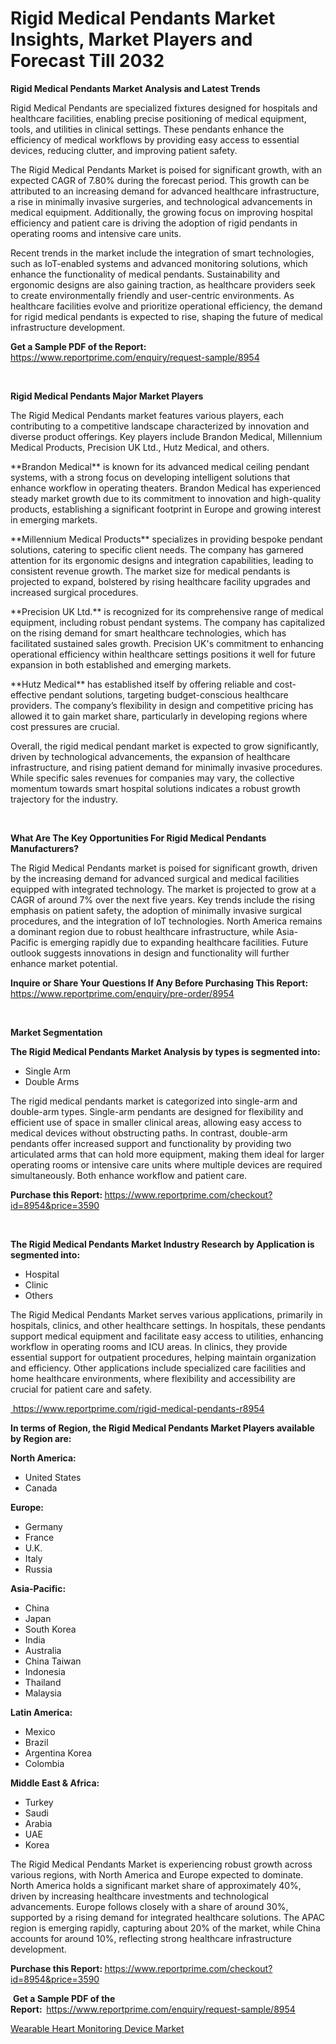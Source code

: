 <p><h1>Rigid Medical Pendants Market Insights, Market Players and Forecast Till 2032</h1></p><p><strong>Rigid Medical Pendants Market Analysis and Latest Trends</strong></p>
<p><p>Rigid Medical Pendants are specialized fixtures designed for hospitals and healthcare facilities, enabling precise positioning of medical equipment, tools, and utilities in clinical settings. These pendants enhance the efficiency of medical workflows by providing easy access to essential devices, reducing clutter, and improving patient safety.</p><p>The Rigid Medical Pendants Market is poised for significant growth, with an expected CAGR of 7.80% during the forecast period. This growth can be attributed to an increasing demand for advanced healthcare infrastructure, a rise in minimally invasive surgeries, and technological advancements in medical equipment. Additionally, the growing focus on improving hospital efficiency and patient care is driving the adoption of rigid pendants in operating rooms and intensive care units.</p><p>Recent trends in the market include the integration of smart technologies, such as IoT-enabled systems and advanced monitoring solutions, which enhance the functionality of medical pendants. Sustainability and ergonomic designs are also gaining traction, as healthcare providers seek to create environmentally friendly and user-centric environments. As healthcare facilities evolve and prioritize operational efficiency, the demand for rigid medical pendants is expected to rise, shaping the future of medical infrastructure development.</p></p>
<p><strong>Get a Sample PDF of the Report:&nbsp;</strong> <a href="https://www.reportprime.com/enquiry/request-sample/8954?utm_campaign=3360&utm_medium=2&utm_source=Github&utm_content=ia&utm_term=20032025&utm_id=rigid-medical-pendants">https://www.reportprime.com/enquiry/request-sample/8954</a></p>
<p>&nbsp;</p>
<p><strong>Rigid Medical Pendants Major Market Players</strong></p>
<p><p>The Rigid Medical Pendants market features various players, each contributing to a competitive landscape characterized by innovation and diverse product offerings. Key players include Brandon Medical, Millennium Medical Products, Precision UK Ltd., Hutz Medical, and others.</p><p>**Brandon Medical** is known for its advanced medical ceiling pendant systems, with a strong focus on developing intelligent solutions that enhance workflow in operating theaters. Brandon Medical has experienced steady market growth due to its commitment to innovation and high-quality products, establishing a significant footprint in Europe and growing interest in emerging markets.</p><p>**Millennium Medical Products** specializes in providing bespoke pendant solutions, catering to specific client needs. The company has garnered attention for its ergonomic designs and integration capabilities, leading to consistent revenue growth. The market size for medical pendants is projected to expand, bolstered by rising healthcare facility upgrades and increased surgical procedures.</p><p>**Precision UK Ltd.** is recognized for its comprehensive range of medical equipment, including robust pendant systems. The company has capitalized on the rising demand for smart healthcare technologies, which has facilitated sustained sales growth. Precision UK's commitment to enhancing operational efficiency within healthcare settings positions it well for future expansion in both established and emerging markets.</p><p>**Hutz Medical** has established itself by offering reliable and cost-effective pendant solutions, targeting budget-conscious healthcare providers. The company’s flexibility in design and competitive pricing has allowed it to gain market share, particularly in developing regions where cost pressures are crucial.</p><p>Overall, the rigid medical pendant market is expected to grow significantly, driven by technological advancements, the expansion of healthcare infrastructure, and rising patient demand for minimally invasive procedures. While specific sales revenues for companies may vary, the collective momentum towards smart hospital solutions indicates a robust growth trajectory for the industry.</p></p>
<p>&nbsp;</p>
<p><strong>What Are The Key Opportunities For Rigid Medical Pendants Manufacturers?</strong></p>
<p><p>The Rigid Medical Pendants market is poised for significant growth, driven by the increasing demand for advanced surgical and medical facilities equipped with integrated technology. The market is projected to grow at a CAGR of around 7% over the next five years. Key trends include the rising emphasis on patient safety, the adoption of minimally invasive surgical procedures, and the integration of IoT technologies. North America remains a dominant region due to robust healthcare infrastructure, while Asia-Pacific is emerging rapidly due to expanding healthcare facilities. Future outlook suggests innovations in design and functionality will further enhance market potential.</p></p>
<p><strong>Inquire or Share Your Questions If Any Before Purchasing This Report:</strong> <a href="https://www.reportprime.com/enquiry/pre-order/8954?utm_campaign=3360&utm_medium=2&utm_source=Github&utm_content=ia&utm_term=20032025&utm_id=rigid-medical-pendants">https://www.reportprime.com/enquiry/pre-order/8954</a></p>
<p>&nbsp;</p>
<p><strong>Market Segmentation</strong></p>
<p><strong>The Rigid Medical Pendants Market Analysis by types is segmented into:</strong></p>
<p><ul><li>Single Arm</li><li>Double Arms</li></ul></p>
<p><p>The rigid medical pendants market is categorized into single-arm and double-arm types. Single-arm pendants are designed for flexibility and efficient use of space in smaller clinical areas, allowing easy access to medical devices without obstructing paths. In contrast, double-arm pendants offer increased support and functionality by providing two articulated arms that can hold more equipment, making them ideal for larger operating rooms or intensive care units where multiple devices are required simultaneously. Both enhance workflow and patient care.</p></p>
<p><strong>Purchase this Report:&nbsp;</strong><a href="https://www.reportprime.com/checkout?id=8954&price=3590&utm_campaign=3360&utm_medium=2&utm_source=Github&utm_content=ia&utm_term=20032025&utm_id=rigid-medical-pendants">https://www.reportprime.com/checkout?id=8954&price=3590</a></p>
<p>&nbsp;</p>
<p><strong>The Rigid Medical Pendants Market Industry Research by Application is segmented into:</strong></p>
<p><ul><li>Hospital</li><li>Clinic</li><li>Others</li></ul></p>
<p><p>The Rigid Medical Pendants Market serves various applications, primarily in hospitals, clinics, and other healthcare settings. In hospitals, these pendants support medical equipment and facilitate easy access to utilities, enhancing workflow in operating rooms and ICU areas. In clinics, they provide essential support for outpatient procedures, helping maintain organization and efficiency. Other applications include specialized care facilities and home healthcare environments, where flexibility and accessibility are crucial for patient care and safety.</p></p>
<p><a href="https://www.reportprime.com/rigid-medical-pendants-r8954?utm_campaign=3360&utm_medium=2&utm_source=Github&utm_content=ia&utm_term=20032025&utm_id=rigid-medical-pendants">&nbsp;https://www.reportprime.com/rigid-medical-pendants-r8954</a></p>
<p><strong>In terms of Region, the Rigid Medical Pendants Market Players available by Region are:</strong></p>
<p>
    <p> <strong> North America: </strong>
        <ul>
            <li>United States</li>
            <li>Canada</li>
        </ul>
        </p> 
    <p> <strong> Europe: </strong>
        <ul>
            <li>Germany</li>
            <li>France</li>
            <li>U.K.</li>
            <li>Italy</li>
            <li>Russia</li>
        </ul>
        </p> 
    <p> <strong> Asia-Pacific: </strong>
        <ul>
            <li>China</li>
            <li>Japan</li>
            <li>South Korea</li>
            <li>India</li>
            <li>Australia</li>
            <li>China Taiwan</li>
            <li>Indonesia</li>
            <li>Thailand</li>
            <li>Malaysia</li>
        </ul>
        </p> 
    <p> <strong> Latin America: </strong>
        <ul>
            <li>Mexico</li>
            <li>Brazil</li>
            <li>Argentina Korea</li>
            <li>Colombia</li>
        </ul>
        </p> 
    <p> <strong> Middle East & Africa: </strong>
        <ul>
            <li>Turkey</li>
            <li>Saudi</li>
            <li>Arabia</li>
            <li>UAE</li>
            <li>Korea</li>
        </ul>
    </p>
    </p>
<p><p>The Rigid Medical Pendants Market is experiencing robust growth across various regions, with North America and Europe expected to dominate. North America holds a significant market share of approximately 40%, driven by increasing healthcare investments and technological advancements. Europe follows closely with a share of around 30%, supported by a rising demand for integrated healthcare solutions. The APAC region is emerging rapidly, capturing about 20% of the market, while China accounts for around 10%, reflecting strong healthcare infrastructure development.</p></p>
<p><strong>Purchase this Report: </strong><a href="https://www.reportprime.com/checkout?id=8954&price=3590&utm_campaign=3360&utm_medium=2&utm_source=Github&utm_content=ia&utm_term=20032025&utm_id=rigid-medical-pendants">https://www.reportprime.com/checkout?id=8954&price=3590</a></p>
<p>&nbsp;<strong>Get a Sample PDF of the Report:&nbsp;&nbsp;</strong><a href="https://www.reportprime.com/enquiry/request-sample/8954?utm_campaign=3360&utm_medium=2&utm_source=Github&utm_content=ia&utm_term=20032025&utm_id=rigid-medical-pendants">https://www.reportprime.com/enquiry/request-sample/8954</a></p>
<p><strong></strong></p>
<p><p><a href="https://github.com/sderolza/Market-Research-Report-List-1/blob/main/wearable-heart-monitoring-device-market.md?utm_campaign=3360&utm_medium=2&utm_source=Github&utm_content=ia&utm_term=20032025&utm_id=rigid-medical-pendants">Wearable Heart Monitoring Device Market</a></p></p>